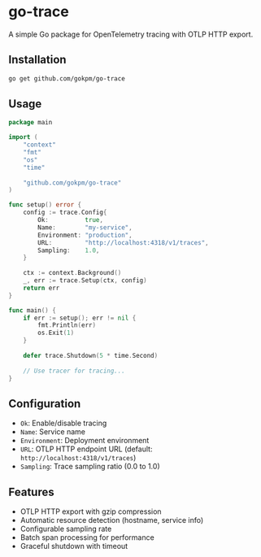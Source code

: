 # go-trace

A simple Go package for OpenTelemetry tracing with OTLP HTTP export.

## Installation

```bash
go get github.com/gokpm/go-trace
```

## Usage

```go
package main

import (
    "context"
    "fmt"
    "os"
    "time"
    
    "github.com/gokpm/go-trace"
)

func setup() error {
    config := trace.Config{
        Ok:          true,
        Name:        "my-service",
        Environment: "production",
        URL:         "http://localhost:4318/v1/traces",
        Sampling:    1.0,
    }
    
    ctx := context.Background()
    _, err := trace.Setup(ctx, config)
    return err
}

func main() {
    if err := setup(); err != nil {
        fmt.Println(err)
        os.Exit(1)
    }
    
    defer trace.Shutdown(5 * time.Second)
    
    // Use tracer for tracing...
}
```

## Configuration

- `Ok`: Enable/disable tracing
- `Name`: Service name
- `Environment`: Deployment environment
- `URL`: OTLP HTTP endpoint URL (default: `http://localhost:4318/v1/traces`)
- `Sampling`: Trace sampling ratio (0.0 to 1.0)

## Features

- OTLP HTTP export with gzip compression
- Automatic resource detection (hostname, service info)
- Configurable sampling rate
- Batch span processing for performance
- Graceful shutdown with timeout